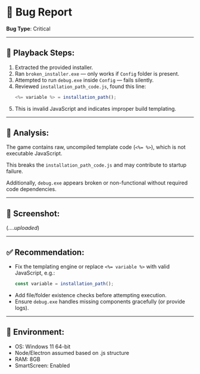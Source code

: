 # 🐞 Bug Report

**Bug Type**: Critical

---

## 🔁 Playback Steps:
1. Extracted the provided installer.
2. Ran `broken_installer.exe` — only works if `Config` folder is present.
3. Attempted to run `debug.exe` inside `Config` — fails silently.
4. Reviewed `installation_path_code.js`, found this line:
   ```js
   <%= variable %> = installation_path();
   ```
5. This is invalid JavaScript and indicates improper build templating.

---

## 🧠 Analysis:
The game contains raw, uncompiled template code (`<%= %>`), which is not executable JavaScript.

This breaks the `installation_path_code.js` and may contribute to startup failure.

Additionally, `debug.exe` appears broken or non-functional without required code dependencies.

---

## 📸 Screenshot:
(...._uploaded_)

---

## ✅ Recommendation:
- Fix the templating engine or replace `<%= variable %>` with valid JavaScript, e.g.:
  ```js
  const variable = installation_path();
  ```
- Add file/folder existence checks before attempting execution.
- Ensure `debug.exe` handles missing components gracefully (or provide logs).

---

## 🧪 Environment:
- OS: Windows 11 64-bit
- Node/Electron assumed based on .js structure
- RAM: 8GB
- SmartScreen: Enabled
